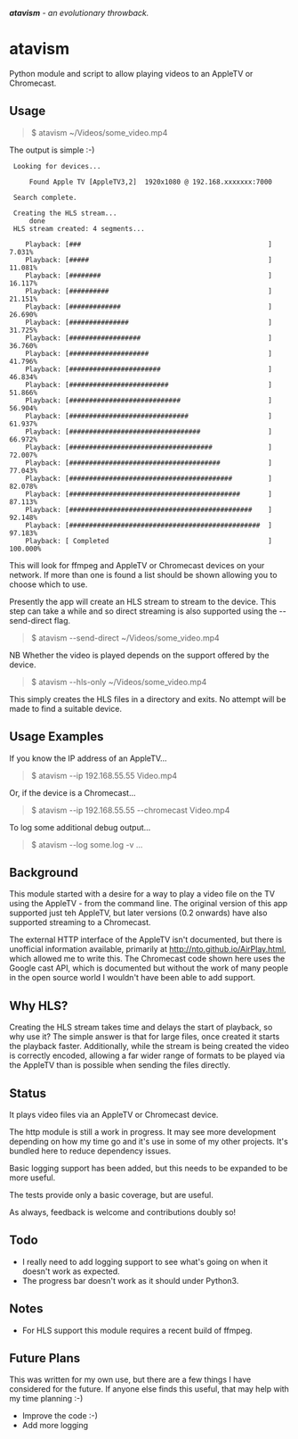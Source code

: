 _**atavism** - an evolutionary throwback._

# atavism
Python module and script to allow playing videos to an AppleTV or Chromecast.

## Usage

> $ atavism ~/Videos/some_video.mp4

The output is simple :-)

```
 Looking for devices...

     Found Apple TV [AppleTV3,2]  1920x1080 @ 192.168.xxxxxxx:7000

 Search complete.

 Creating the HLS stream...
     done
 HLS stream created: 4 segments...

    Playback: [###                                               ]   7.031%
    Playback: [#####                                             ]  11.081%
    Playback: [########                                          ]  16.117%
    Playback: [##########                                        ]  21.151%
    Playback: [#############                                     ]  26.690%
    Playback: [###############                                   ]  31.725%
    Playback: [##################                                ]  36.760%
    Playback: [####################                              ]  41.796%
    Playback: [#######################                           ]  46.834%
    Playback: [#########################                         ]  51.866%
    Playback: [############################                      ]  56.904%
    Playback: [##############################                    ]  61.937%
    Playback: [#################################                 ]  66.972%
    Playback: [####################################              ]  72.007%
    Playback: [######################################            ]  77.043%
    Playback: [#########################################         ]  82.078%
    Playback: [###########################################       ]  87.113%
    Playback: [##############################################    ]  92.148%
    Playback: [################################################  ]  97.183%
    Playback: [ Completed                                        ] 100.000%
```

This will look for ffmpeg and AppleTV or Chromecast devices on your network. If more than one is found a list should be
shown allowing you to choose which to use. 

Presently the app will create an HLS stream to stream to the device. This step can take a while and so direct streaming
is also supported using the --send-direct flag.

> $ atavism --send-direct ~/Videos/some_video.mp4

NB Whether the video is played depends on the support offered by the device.

> $ atavism --hls-only ~/Videos/some_video.mp4

This simply creates the HLS files in a directory and exits. No attempt will be made to find a suitable device.

## Usage Examples

If you know the IP address of an AppleTV...

> $ atavism --ip 192.168.55.55 Video.mp4

Or, if the device is a Chromecast...

> $ atavism --ip 192.168.55.55 --chromecast Video.mp4

To log some additional debug output...
 
> $ atavism --log some.log -v ...

## Background
This module started with a desire for a way to play a video file on the TV using the AppleTV - from the command line. The
original version of this app supported just teh AppleTV, but later versions (0.2 onwards) have also supported streaming
to a Chromecast.

The external HTTP interface of the AppleTV isn't documented, but there is unofficial information available, primarily at 
http://nto.github.io/AirPlay.html, which allowed me to write this.
The Chromecast code shown here uses the Google cast API, which is documented but without the work of many people in the
open source world I wouldn't have been able to add support.

## Why HLS?
Creating the HLS stream takes time and delays the start of playback, so why use it? The simple answer is that for large files, once created it starts the playback faster. Additionally, while the stream is being created the video is correctly encoded, allowing a far wider range of formats to be played via the AppleTV than is possible when sending the files directly.

## Status
It plays video files via an AppleTV or Chromecast device. 

The http module is still a work in progress. It may see more development depending on how my time go and it's use in some of my other projects. It's bundled here to reduce dependency issues.

Basic logging support has been added, but this needs to be expanded to be more useful.

The tests provide only a basic coverage, but are useful.

As always, feedback is welcome and contributions doubly so!

## Todo
* I really need to add logging support to see what's going on when it doesn't work as expected.
* The progress bar doesn't work as it should under Python3.

## Notes
* For HLS support this module requires a recent build of ffmpeg.

## Future Plans
This was written for my own use, but there are a few things I have considered for the future. If anyone else finds this useful, that may help with my time planning :-)

* Improve the code :-)
* Add more logging
